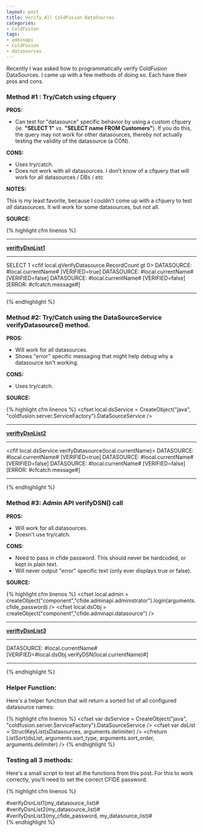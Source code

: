 ```yaml
--- 
layout: post
title: Verify All ColdFusion DataSources
categories:
- ColdFusion
tags: 
- adminapi
- ColdFusion
- datasources
---
```


Recently I was asked how to programmatically verify ColdFusion DataSources.
I came up with a few methods of doing so.  Each have their pros and cons.

### Method #1 : Try/Catch using cfquery ###

**PROS:**  

- Can test for "datasource" specific behavior by using a custom 
  cfquery (ie. **"SELECT 1"** vs. **"SELECT name FROM Customers"**).
  If you do this, the query may not work for other datasources, thereby not 
  actually testing the validity of the datasource (a CON).

**CONS:**  

- Uses try/catch.
- Does not work with all datasources.  I don't know of a cfquery that will work for all datasources / DBs / etc

**NOTES:**  

This is my least favorite, because I couldn't come up with a cfquery to
test *all* datasources.  It will work for some datasources, but not all.

**SOURCE:**  

{% highlight cfm linenos %}
<cffunction name="verifyDsnList1" output="true" returntype="void">
	<cfargument name="list" type="string" required="true" />
	<cfargument name="delimiter" type="string" required="false" default="," />
	<cfset var local = StructNew() />
	<cfoutput>
		<hr />
		<b><u>veriftyDsnList1</u></b>
		<cfloop list="#arguments.list#" index="local.currentName">
			<cftry>
				<hr />
				<cfquery name="local.qVerifyDatasource" datasource="#local.currentName#">
					SELECT 1
				</cfquery>
				<cfif local.qVerifyDatasource.RecordCount gt 0>
					DATASOURCE: #local.currentName# [VERIFIED=true]
				<cfelse>
					DATASOURCE: #local.currentName# [VERIFIED=false]
				</cfif>
				<cfcatch>
					DATASOURCE: #local.currentName# [VERIFIED=false] [ERROR: #cfcatch.message#]
				</cfcatch>
			</cftry>
		</cfloop>
		<hr />
	</cfoutput>
</cffunction>
{% endhighlight %}


### Method #2: Try/Catch using the DataSourceService verifyDatasource() method. ###

**PROS:**  

- Will work for all datasources.
- Shows "error" specific messaging that might help debug why a datasource isn't working.

**CONS:**  

- Uses try/catch.  

**SOURCE:**  

{% highlight cfm linenos %}
<cffunction name="verifyDsnList2" output="true" returntype="void">
	<cfargument name="list" type="string" required="true" />
	<cfargument name="delimiter" type="string" required="false" default="," />
	<cfset var local = StructNew() />
	<cfset local.dsService = CreateObject("java", "coldfusion.server.ServiceFactory").DataSourceService />
	<cfoutput>
		<hr />
		<b><u>veriftyDsnList2</u></b>
		<cfloop list="#arguments.list#" index="local.currentName">
			<cftry>
				<hr />
				<cfif local.dsService.verifyDatasource(local.currentName)>
					DATASOURCE: #local.currentName# [VERIFIED=true]
				<cfelse>
					DATASOURCE: #local.currentName# [VERIFIED=false]
				</cfif>
				<cfcatch>
					DATASOURCE: #local.currentName# [VERIFIED=false] [ERROR: #cfcatch.message#]
				</cfcatch>
			</cftry>
		</cfloop>
		<hr />
	</cfoutput>
</cffunction>
{% endhighlight %}

### Method #3: Admin API verifyDSN() call ###

**PROS:**  

- Will work for all datasources.
- Doesn't use try/catch.

**CONS:**  

- Need to pass in cfide password.  This should never be hardcoded, or kept in plain text.
- Will never output "error" specific text (only ever displays true or false).

**SOURCE:**  

{% highlight cfm linenos %}
<cffunction name="verifyDsnList3" output="true" returntype="void">
	<cfargument name="cfide_password" type="string" required="true" />
	<cfargument name="list" type="string" required="true" />
	<cfargument name="delimiter" type="string" required="false" default="," />
	<cfset var local = StructNew() />
	<cfset local.admin = createObject("component","cfide.adminapi.administrator").login(arguments.cfide_password) />
	<cfset local.dsObj = createObject("component","cfide.adminapi.datasource") />
	<cfoutput>
		<hr />
		<b><u>veriftyDsnList3</u></b>
		<cfloop list="#arguments.list#" index="local.currentName">
			<hr />
			DATASOURCE: #local.currentName# [VERIFIED=#local.dsObj.verifyDSN(local.currentName)#]
		</cfloop>
		<hr />
	</cfoutput>
</cffunction>
{% endhighlight %}


### Helper Function: ###

Here's a helper function that will return a sorted list of all configured datasource names:

{% highlight cfm linenos %}
<cffunction name="getDatasourceList" output="false" returntype="string">
	<cfargument name="sort_type" type="string" required="false" default="textnocase" hint="Optional. See livedocs for ListSort()." />
	<cfargument name="sort_order" type="string" required="false" default="asc" hint="Optional. See livedocs for ListSort()." />
	<cfargument name="delimiter" type="string" required="false" default="," hint="Optional. See livedocs for ListSort()." />
	<cfset var dsService = CreateObject("java", "coldfusion.server.ServiceFactory").DataSourceService />
	<cfset var sDatasources = dsService.getDatasources() />
	<cfset var dsList = StructKeyList(sDatasources, arguments.delimiter) />
	<cfreturn ListSort(dsList, arguments.sort_type, arguments.sort_order, arguments.delimiter) />
</cffunction>
{% endhighlight %}


### Testing all 3 methods: ###

Here's a small script to test all the functions from this post.
For this to work correctly, you'll need to set the correct CFIDE password.

{% highlight cfm linenos %}
<cfset my_cfide_password = "admin" />
<cfset my_datasource_list = getDatasourceList() />

<cfoutput>
	#verifyDsnList1(my_datasource_list)#
	<br />
	#verifyDsnList2(my_datasource_list)#
	<br />
	#verifyDsnList3(my_cfide_password, my_datasource_list)#
	<br />
</cfoutput>
{% endhighlight %}
